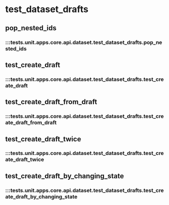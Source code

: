 # test_dataset_drafts

## pop_nested_ids

### :::tests.unit.apps.core.api.dataset.test_dataset_drafts.pop_nested_ids

## test_create_draft

### :::tests.unit.apps.core.api.dataset.test_dataset_drafts.test_create_draft

## test_create_draft_from_draft

### :::tests.unit.apps.core.api.dataset.test_dataset_drafts.test_create_draft_from_draft

## test_create_draft_twice

### :::tests.unit.apps.core.api.dataset.test_dataset_drafts.test_create_draft_twice

## test_create_draft_by_changing_state

### :::tests.unit.apps.core.api.dataset.test_dataset_drafts.test_create_draft_by_changing_state

